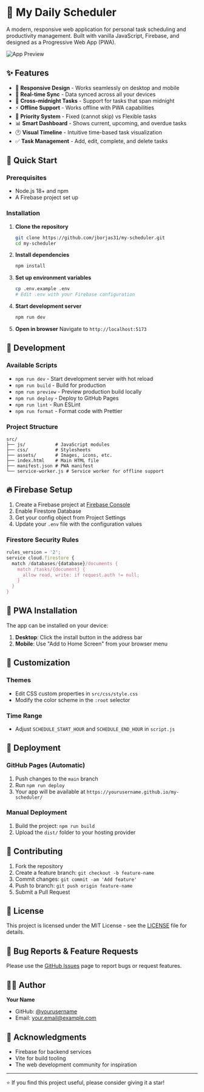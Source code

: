 # 📅 My Daily Scheduler

A modern, responsive web application for personal task scheduling and productivity management. Built with vanilla JavaScript, Firebase, and designed as a Progressive Web App (PWA).

![App Preview](docs/images/app-preview.png)

## ✨ Features

- 📱 **Responsive Design** - Works seamlessly on desktop and mobile
- 🔄 **Real-time Sync** - Data synced across all your devices
- 🌙 **Cross-midnight Tasks** - Support for tasks that span midnight
- ⚡ **Offline Support** - Works offline with PWA capabilities
- 🎯 **Priority System** - Fixed (cannot skip) vs Flexible tasks
- 📊 **Smart Dashboard** - Shows current, upcoming, and overdue tasks
- 🕐 **Visual Timeline** - Intuitive time-based task visualization
- ✅ **Task Management** - Add, edit, complete, and delete tasks

## 🚀 Quick Start

### Prerequisites

- Node.js 18+ and npm
- A Firebase project set up

### Installation

1. **Clone the repository**
   ```bash
   git clone https://github.com/jborjas31/my-scheduler.git
   cd my-scheduler
   ```

2. **Install dependencies**
   ```bash
   npm install
   ```

3. **Set up environment variables**
   ```bash
   cp .env.example .env
   # Edit .env with your Firebase configuration
   ```

4. **Start development server**
   ```bash
   npm run dev
   ```

5. **Open in browser**
   Navigate to `http://localhost:5173`

## 🔧 Development

### Available Scripts

- `npm run dev` - Start development server with hot reload
- `npm run build` - Build for production
- `npm run preview` - Preview production build locally
- `npm run deploy` - Deploy to GitHub Pages
- `npm run lint` - Run ESLint
- `npm run format` - Format code with Prettier

### Project Structure

```
src/
├── js/           # JavaScript modules
├── css/          # Stylesheets
├── assets/       # Images, icons, etc.
├── index.html    # Main HTML file
├── manifest.json # PWA manifest
└── service-worker.js # Service worker for offline support
```

## 🔥 Firebase Setup

1. Create a Firebase project at [Firebase Console](https://console.firebase.google.com/)
2. Enable Firestore Database
3. Get your config object from Project Settings
4. Update your `.env` file with the configuration values

### Firestore Security Rules

```javascript
rules_version = '2';
service cloud.firestore {
  match /databases/{database}/documents {
    match /tasks/{document} {
      allow read, write: if request.auth != null;
    }
  }
}
```

## 📱 PWA Installation

The app can be installed on your device:

1. **Desktop**: Click the install button in the address bar
2. **Mobile**: Use "Add to Home Screen" from your browser menu

## 🎨 Customization

### Themes
- Edit CSS custom properties in `src/css/style.css`
- Modify the color scheme in the `:root` selector

### Time Range
- Adjust `SCHEDULE_START_HOUR` and `SCHEDULE_END_HOUR` in `script.js`

## 🚀 Deployment

### GitHub Pages (Automatic)

1. Push changes to the `main` branch
2. Run `npm run deploy`
3. Your app will be available at `https://yourusername.github.io/my-scheduler/`

### Manual Deployment

1. Build the project: `npm run build`
2. Upload the `dist/` folder to your hosting provider

## 🤝 Contributing

1. Fork the repository
2. Create a feature branch: `git checkout -b feature-name`
3. Commit changes: `git commit -am 'Add feature'`
4. Push to branch: `git push origin feature-name`
5. Submit a Pull Request

## 📄 License

This project is licensed under the MIT License - see the [LICENSE](LICENSE) file for details.

## 🐛 Bug Reports & Feature Requests

Please use the [GitHub Issues](https://github.com/yourusername/my-scheduler/issues) page to report bugs or request features.

## 👨‍💻 Author

**Your Name**
- GitHub: [@yourusername](https://github.com/yourusername)
- Email: your.email@example.com

## 🙏 Acknowledgments

- Firebase for backend services
- Vite for build tooling
- The web development community for inspiration

---

⭐ If you find this project useful, please consider giving it a star!